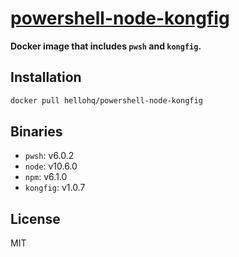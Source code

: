# [powershell-node-kongfig](https://hub.docker.com/r/hellohq/powershell-node-kongfig/)

**Docker image that includes `pwsh` and `kongfig`.**

## Installation

```sh
docker pull hellohq/powershell-node-kongfig
```

## Binaries

- `pwsh`: v6.0.2
- `node`: v10.6.0
- `npm`: v6.1.0
- `kongfig`: v1.0.7

## License

MIT